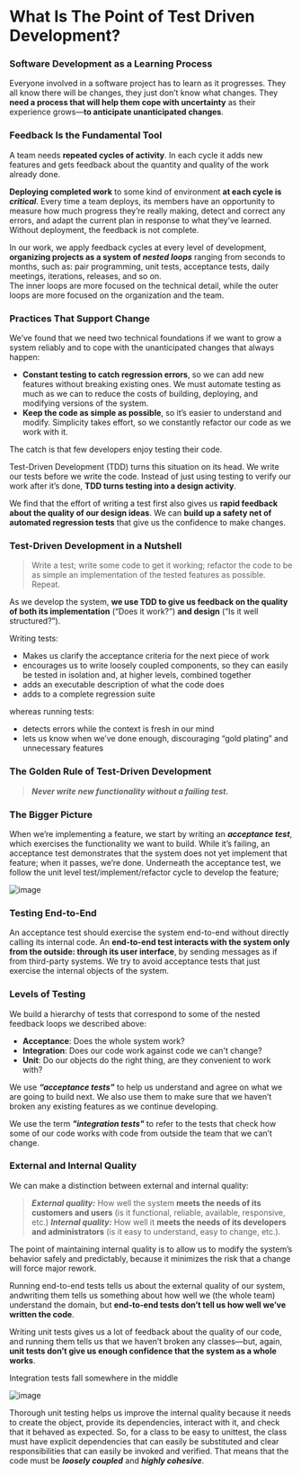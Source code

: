 # What Is The Point of Test Driven Development? 

### Software Development as a Learning Process
Everyone involved in a software project has to learn as it progresses. They all know there will be changes, they just don’t know what
changes. 
They **need a process that will help them cope with uncertainty** as their experience grows—**to anticipate unanticipated changes**.

### Feedback Is the Fundamental Tool
A team needs **repeated cycles of activity**. In each cycle it adds new features and gets feedback about the quantity and quality of the work already done.  

**Deploying completed work** to some kind of environment **at each cycle is _critical_**. Every time a team deploys, its members have an opportunity to measure how much progress they’re really making, detect and correct any errors, and adapt the current plan in response to what they’ve learned. Without deployment, the feedback is not complete.  

In our work, we apply feedback cycles at every level of development, **organizing projects as a system of _nested loops_** ranging from seconds to months, such as:
pair programming, unit tests, acceptance tests, daily meetings, iterations, releases, and so on.  
The inner loops are more focused on the technical detail, while the outer loops are more focused on the organization and the team.

### Practices That Support Change
We’ve found that we need two technical foundations if we want to grow a system reliably and to cope with the unanticipated changes that always happen: 

- **Constant testing to catch regression errors**, so we can add new features without breaking existing ones. We must automate testing as much as we can to reduce the costs of building, deploying, and modifying versions of the system.
- **Keep the code as simple as possible**, so it’s easier to understand and modify. Simplicity takes effort, so we constantly refactor our code as we work with it.

The catch is that few developers enjoy testing their code.

Test-Driven Development (TDD) turns this situation on its head. We write our tests before we write the code. Instead of just using testing to verify our work after it’s done, **TDD turns testing into a design activity**.  

We find that the effort of writing a test first also gives us **rapid feedback about the quality of our design ideas**. We can **build up a safety net of automated regression tests** that give us the confidence to make changes.

### Test-Driven Development in a Nutshell
> Write a test; write some code to get it working; refactor the code to be as simple an implementation of the tested features as possible. Repeat.

As we develop the system, **we use TDD to give us feedback on the quality of both its implementation** (“Does it work?”) **and design** (“Is it well structured?”).

 Writing tests:
 - Makes us clarify the acceptance criteria for the next piece of work
 - encourages us to write loosely coupled components, so they can easily be tested in isolation and, at higher levels, combined together 
 - adds an executable description of what the code does 
 - adds to a complete regression suite

whereas running tests:
-  detects errors while the context is fresh in our mind
-  lets us know when we’ve done enough, discouraging “gold plating” and unnecessary features

### The Golden Rule of Test-Driven Development
> ***Never write new functionality without a failing test.***

### The Bigger Picture
When we’re implementing a feature, we start by writing an ***acceptance test***, which exercises the functionality we want to build. While it’s failing, an acceptance test demonstrates that the system does not yet implement that feature; when it passes, we’re done. 
Underneath the acceptance test, we follow the unit level test/implement/refactor cycle to develop the feature; 

![image](https://user-images.githubusercontent.com/86437352/221301753-d9460bce-aafe-4797-9e11-997fc71e97e0.png)

### Testing End-to-End
An acceptance test should exercise the system end-to-end without directly calling its internal code. An **end-to-end test interacts with the system only from the outside: through its user interface**, by sending messages as if from third-party systems. We try to avoid acceptance tests that just exercise the internal objects of the system.

### Levels of Testing
We build a hierarchy of tests that correspond to some of the nested feedback loops we described above:

- **Acceptance**: Does the whole system work?
- **Integration**: Does our code work against code we can't change?
- **Unit**: Do our objects do the right thing, are they convenient to work with?

We use ***“acceptance tests”*** to help us understand and agree on what we are going to build next. We also use them to make sure that we haven’t broken any existing features as we continue developing.  

We use the term ***"integration tests"*** to refer to the tests that check how some of our code works with code from outside the team that we can’t change.

### External and Internal Quality

We can make a distinction between external and internal quality: 
> ***External quality:***  How well the system **meets the needs of its customers and users** (is it functional, reliable, available, responsive, etc.)
> ***Internal quality:***  How well it **meets the needs of its developers and administrators** (is it easy to understand, easy to change, etc.).

The point of maintaining internal quality is to allow us to modify the system’s behavior safely and predictably, because it minimizes the risk that a change will force major rework.

Running end-to-end tests tells us about the external quality of our system, andwriting them tells us something about how well we (the whole team) understand the domain, but **end-to-end tests don’t tell us how well we’ve written the code**.

Writing unit tests gives us a lot of feedback about the quality of our code, and running them tells us that we haven’t broken any classes—but, again, **unit tests
don’t give us enough confidence that the system as a whole works**.

Integration tests fall somewhere in the middle

![image](https://user-images.githubusercontent.com/86437352/221381299-d82b948d-98b6-4fa5-8b14-6b6d1878190d.png)

Thorough unit testing helps us improve the internal quality because it needs to create the object, provide its dependencies, interact with it, and check that it behaved as expected. So, for a class to be easy to unittest, the class must have explicit dependencies that can easily be substituted and clear responsibilities that can easily be invoked and verified. That means that the code must be ***loosely coupled*** and ***highly cohesive***.
